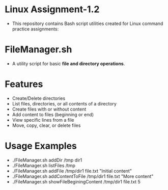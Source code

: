 # Linux Assignment-1.2

- This repository contains Bash script utilities created for Linux command practice assignments:

# FileManager.sh
- A utility script for basic **file and directory operations**.

# Features
- Create/Delete directories
- List files, directories, or all contents of a directory
- Create files with or without content
- Add content to files (beginning or end)
- View specific lines from a file
- Move, copy, clear, or delete files

# Usage Examples
- ./FileManager.sh addDir /tmp dir1
- ./FileManager.sh listFiles /tmp
- ./FileManager.sh addFile /tmp/dir1 file.txt "Initial content"
- ./FileManager.sh addContentToFile /tmp/dir1 file.txt "More content"
- ./FileManager.sh showFileBeginingContent /tmp/dir1 file.txt 5
